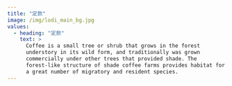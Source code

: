 ```yaml
---
title: "定款"
image: /img/lodi_main_bg.jpg
values:
  - heading: "定款"
    text: >
      Coffee is a small tree or shrub that grows in the forest
      understory in its wild form, and traditionally was grown
      commercially under other trees that provided shade. The
      forest-like structure of shade coffee farms provides habitat for
      a great number of migratory and resident species.
---
```

